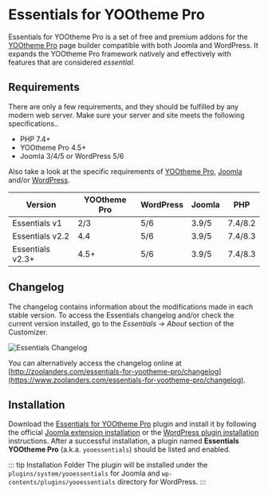 # Essentials for YOOtheme Pro

Essentials for YOOtheme Pro is a set of free and premium addons for the [YOOtheme Pro](https://yootheme.com/page-builder) page builder compatible with both Joomla and WordPress. It expands the YOOtheme Pro framework natively and effectively with features that are considered _essential_.

## Requirements

There are only a few requirements, and they should be fulfilled by any modern web server. Make sure your server and site meets the following specifications..

- PHP 7.4+
- YOOtheme Pro 4.5+
- Joomla 3/4/5 or WordPress 5/6

Also take a look at the specific requirements of [YOOtheme Pro](https://yootheme.com/support/yootheme-pro/joomla/introduction#requirements), [Joomla](https://docs.joomla.org/J4.x:Installing_Joomla#Requirements) and/or [WordPress](https://wordpress.org/about/requirements).

| Version | YOOtheme Pro | WordPress | Joomla | PHP |
| --- | --- | --- | --- | --- |
| Essentials v1 | 2/3 | 5/6 | 3.9/5 | 7.4/8.2 |
| Essentials v2.2 | 4.4 | 5/6 | 3.9/5 | 7.4/8.3 |
| Essentials v2.3+ | 4.5+ | 5/6 | 3.9/5 | 7.4/8.3 |

## Changelog

The changelog contains information about the modifications made in each stable version. To access the Essentials changelog and/or check the current version installed, go to the _Essentials -> About_ section of the Customizer.

![Essentials Changelog](./assets/essentials-changelog.gif)

You can alternatively access the changelog online at [http://zoolanders.com/essentials-for-yootheme-pro/changelog](https://www.zoolanders.com/essentials-for-yootheme-pro/changelog).

## Installation

Download the [Essentials for YOOtheme Pro](https://www.zoolanders.com/downloads) plugin and install it by following the official [Joomla extension installation](https://docs.joomla.org/Installing_an_extension) or the [WordPress plugin installation](https://wordpress.org/support/article/managing-plugins/#installing-plugins-1) instructions. After a successful installation, a plugin named **Essentials YOOtheme Pro** (a.k.a. `yooessentials`) should be listed and enabled.

::: tip Installation Folder
The plugin will be installed under the `plugins/system/yooessentials` for Joomla and `wp-contents/plugins/yooessentials` directory for WordPress.
:::
